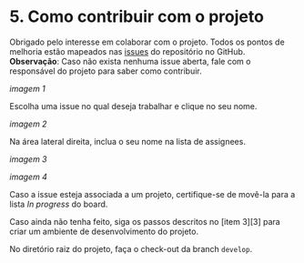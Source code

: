 # 5. Como contribuir com o projeto

Obrigado pelo interesse em colaborar com o projeto. Todos os pontos de melhoria estão mapeados nas [issues](../issues) do repositório no GitHub. 
**Observação**: Caso não exista nenhuma issue aberta, fale com o responsável do projeto para saber como contribuir.

*imagem 1*

Escolha uma issue no qual deseja trabalhar e clique no seu nome.

*imagem 2*

Na área lateral direita, inclua o seu nome na lista de assignees.

*imagem 3* 

*imagem 4*

Caso a issue esteja associada a um projeto, certifique-se de movê-la para a lista *In progress* do board.

Caso ainda não tenha feito, siga os passos descritos no [item 3][3] para criar um ambiente de desenvolvimento do projeto.

No diretório raiz do projeto, faça o check-out da branch `develop`.

